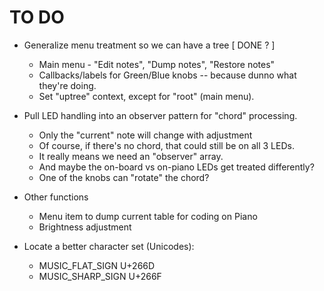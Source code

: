 # TO DO

* Generalize menu treatment so we can have a tree [ DONE ? ]
  -  Main menu - "Edit notes", "Dump notes", "Restore notes"
  -  Callbacks/labels for Green/Blue knobs -- because dunno what they're doing.
  -  Set "uptree" context, except for "root" (main menu).

* Pull LED handling into an observer pattern for "chord" processing.
  -  Only the "current" note will change with adjustment
  -  Of course, if there's no chord, that could still be on all 3 LEDs.
  -  It really means we need an "observer" array.
  -  And maybe the on-board vs on-piano LEDs get treated differently?
  -  One of the knobs can "rotate" the chord?

* Other functions
  -  Menu item to dump current table for coding on Piano
  -  Brightness adjustment

* Locate a better character set (Unicodes):
  -  MUSIC\_FLAT\_SIGN U+266D
  -  MUSIC\_SHARP\_SIGN U+266F
